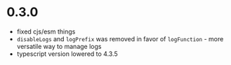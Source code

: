 # 0.3.0

-   fixed cjs/esm things
-   `disableLogs` and `logPrefix` was removed in favor of `logFunction` - more versatile way to manage logs
-   typescript version lowered to 4.3.5
